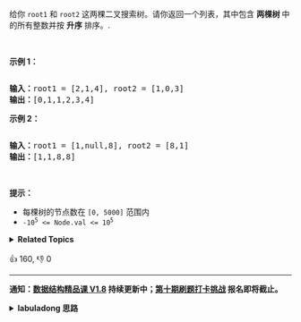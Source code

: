 <p>给你&nbsp;<code>root1</code> 和 <code>root2</code>&nbsp;这两棵二叉搜索树。请你返回一个列表，其中包含&nbsp;<strong>两棵树&nbsp;</strong>中的所有整数并按 <strong>升序</strong> 排序。.</p>

<p>&nbsp;</p>

<p><strong>示例 1：</strong></p>

<p><img alt="" src="https://assets.leetcode-cn.com/aliyun-lc-upload/uploads/2019/12/29/q2-e1.png" /></p>

<pre>
<strong>输入：</strong>root1 = [2,1,4], root2 = [1,0,3]
<strong>输出：</strong>[0,1,1,2,3,4]
</pre>

<p><strong>示例 2：</strong></p>

<p><img alt="" src="https://assets.leetcode-cn.com/aliyun-lc-upload/uploads/2019/12/29/q2-e5-.png" /></p>

<pre>
<strong>输入：</strong>root1 = [1,null,8], root2 = [8,1]
<strong>输出：</strong>[1,1,8,8]
</pre>

<p>&nbsp;</p>

<p><strong>提示：</strong></p>

<ul>
	<li>每棵树的节点数在&nbsp;<code>[0, 5000]</code> 范围内</li>
	<li><code>-10<sup>5</sup>&nbsp;&lt;= Node.val &lt;= 10<sup>5</sup></code></li>
</ul>
<details><summary><strong>Related Topics</strong></summary>树 | 深度优先搜索 | 二叉搜索树 | 二叉树 | 排序</details><br>

<div>👍 160, 👎 0</div>

<div id="labuladong"><hr>

**通知：[数据结构精品课 V1.8](https://aep.h5.xeknow.com/s/1XJHEO) 持续更新中；[第十期刷题打卡挑战](https://mp.weixin.qq.com/s/eUG2OOzY3k_ZTz-CFvtv5Q) 报名即将截止。**

<details><summary><strong>labuladong 思路</strong></summary>

## 基本思路

你可以直接中序遍历两个 BST 得到两个有序数组，然后把这两个有序数组合并，这个思路简单，但是空间复杂度会高一些。

比较好的办法是用 [173. 二叉搜索树迭代器](#173) 中实现的 BST 迭代器，然后类似我们解决 [21. 合并两个有序链表](/problems/merge-two-sorted-lists) 中的逻辑操作这两个迭代器，获得合并的有序结果。

**标签：[二叉搜索树](https://mp.weixin.qq.com/mp/appmsgalbum?__biz=MzAxODQxMDM0Mw==&action=getalbum&album_id=2121995456690946054)**

## 解法代码

```java
class Solution {
    public List<Integer> getAllElements(TreeNode root1, TreeNode root2) {
        // BST 有序迭代器
        BSTIterator t1 = new BSTIterator(root1);
        BSTIterator t2 = new BSTIterator(root2);
        LinkedList<Integer> res = new LinkedList<>();
        // 类似合并有序链表的算法逻辑
        while (t1.hasNext() && t2.hasNext()) {
            if (t1.peek() > t2.peek()) {
                res.add(t2.next());
            } else {
                res.add(t1.next());
            }
        }
        // 如果有一棵 BST 还剩元素，添加到最后
        while (t1.hasNext()) {
            res.add(t1.next());
        }
        while (t2.hasNext()) {
            res.add(t2.next());
        }
        return res;
    }

}

// BST 有序迭代器
class BSTIterator {

    Stack<TreeNode> stk = new Stack<>();

    // 左侧树枝一撸到底
    private void pushLeftBranch(TreeNode p) {
        while (p != null) {
            stk.push(p);
            p = p.left;
        }
    }

    public BSTIterator(TreeNode root) {
        pushLeftBranch(root);
    }

    public int peek() {
        return stk.peek().val;
    }

    public int next() {
        TreeNode p = stk.pop();
        pushLeftBranch(p.right);
        return p.val;
    }

    public boolean hasNext() {
        return !stk.isEmpty();
    }
}
```

</details>
</div>



